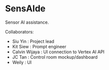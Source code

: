 # SensAIde
Sensor AI assistance.

Collaborators:
- Siu Yin : Project lead
- Kit Siew : Prompt engineer
- Calvin Wijaya : UI connection to Vertex AI API
- JC Tan : Control room mockup/dashboard
- Weily : UI
